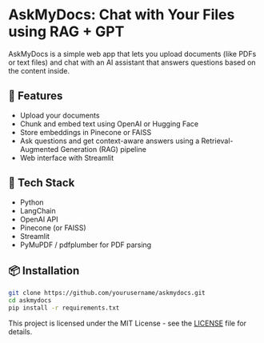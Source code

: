 # AskMyDocs: Chat with Your Files using RAG + GPT

AskMyDocs is a simple web app that lets you upload documents (like PDFs or text files) and chat with an AI assistant that answers questions based on the content inside.

## 🚀 Features

- Upload your documents
- Chunk and embed text using OpenAI or Hugging Face
- Store embeddings in Pinecone or FAISS
- Ask questions and get context-aware answers using a Retrieval-Augmented Generation (RAG) pipeline
- Web interface with Streamlit

## 🧰 Tech Stack

- Python
- LangChain
- OpenAI API
- Pinecone (or FAISS)
- Streamlit
- PyMuPDF / pdfplumber for PDF parsing

## 📦 Installation

```bash
git clone https://github.com/yourusername/askmydocs.git
cd askmydocs
pip install -r requirements.txt
```

This project is licensed under the MIT License - see the [LICENSE](LICENSE) file for details.
